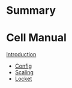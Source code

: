 # Summary

# Cell Manual

[Introduction](./intro.md)

- [Config](./config.md)
- [Scaling](./scaling.md)
- [Locket](./locket.md)
